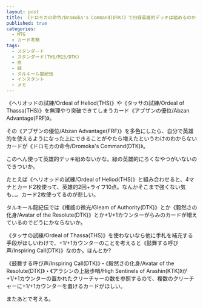 ```yaml
---
layout: post
title: 《ドロモカの命令/Dromoka's Command(DTK)》で白緑英雄的デッキは組めるのか
published: true
categories:
  - MTG
  - カード考察
tags:
  - スタンダード
  - スタンダード(THS/M15/DTK)
  - 白
  - 緑
  - タルキール龍紀伝
  - インスタント
  - メモ
---
```

《ヘリオッドの試練/Ordeal of Heliod(THS)》や《タッサの試練/Ordeal of Thassa(THS)》を無理やり突破できてしまうカード《アブザンの優位/Abzan Advantage(FRF)》。

その《アブザンの優位/Abzan Advantage(FRF)》を多色にしたら、自分で英雄的を使えるようになった上にできることがやたら増えたというわけのわからないカードが《ドロモカの命令/Dromoka's Command(DTK)》。

このへん使って英雄的デッキ組めないかな。緑の英雄的にろくなやつがいないのできついか。

たとえば《ヘリオッドの試練/Ordeal of Heliod(THS)》と組み合わせると、4マナとカード2枚使って、英雄的2回+ライフ10点。なんかそこまで強くない気も…。カード2枚使ってるのが悲しい。

タルキール龍紀伝では《権威の微光/Gleam of Authority(DTK)》とか《毅然さの化身/Avatar of the Resolute(DTK)》とか+1/+1カウンターがらみのカードが増えているのでどうにかならないか。

《タッサの試練/Ordeal of Thassa(THS)》を使わないなら他に手札を補充する手段がほしいわけで、+1/+1カウンターのことを考えると《鼓舞する呼び声/Inspiring Call(DTK)》なのか。ほんとか?

《鼓舞する呼び声/Inspiring Call(DTK)》・《毅然さの化身/Avatar of the Resolute(DTK)》・《アラシンの上級歩哨/High Sentinels of Arashin(KTK)》が+1/+1カウンターの置かれたクリーチャーの数を参照するので、複数のクリーチャーに+1/+1カウンターを置けるカードがほしい。

またあとで考える。

